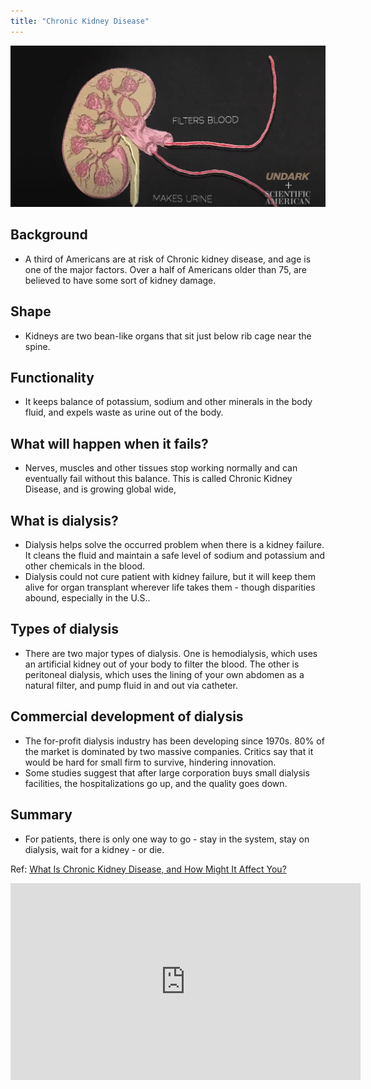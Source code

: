 ```yaml
---
title: "Chronic Kidney Disease"
---
```

![Kidney-image.png](/notes/image/Kidney-image.png)
## Background
- A third of Americans are at risk of Chronic kidney disease, and age is one of the major factors. Over a half of Americans older than 75, are believed to have some sort of kidney damage.
## Shape
- Kidneys are two bean-like organs that sit just below rib cage near the spine.
## Functionality
- It keeps balance of potassium, sodium and other minerals in the body fluid, and expels waste as urine out of the body.
## What will happen when it fails?
- Nerves, muscles and other tissues stop working normally and can eventually fail without this balance. This is called Chronic Kidney Disease, and is growing global wide,
## What is dialysis?
- Dialysis helps solve the occurred problem when there is a kidney failure. It cleans the fluid and maintain a safe level of sodium and potassium and other chemicals in the blood. 
- Dialysis could not cure patient with kidney failure, but it will keep them alive for organ transplant wherever life takes them - though disparities abound, especially in the U.S..
## Types of dialysis
- There are two major types of dialysis. One is hemodialysis, which uses an artificial kidney out of your body to filter the blood. The other is peritoneal dialysis, which uses the lining of your own abdomen as a natural filter, and pump fluid in and out via catheter.
## Commercial development of dialysis
- The for-profit dialysis industry has been developing since 1970s. 80% of the market is dominated by two massive companies. Critics say that it would be hard for small firm to survive, hindering innovation. 
- Some studies suggest that after large corporation buys small dialysis facilities, the hospitalizations go up, and the quality goes down.
## Summary
- For patients, there is only one way to go - stay in the system, stay on dialysis, wait for a kidney - or die.

Ref: [What Is Chronic Kidney Disease, and How Might It Affect You?](https://www.scientificamerican.com/video/what-is-chronic-kidney-disease-and-how-might-it-affect-you/)

<center>
<iframe width="560" height="315" src="https://www.youtube.com/embed/AMNlwB_CS_I" title="YouTube video player" frameborder="0" allow="accelerometer; autoplay; clipboard-write; encrypted-media; gyroscope; picture-in-picture" allowfullscreen></iframe>
</center>
